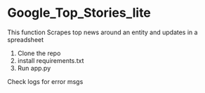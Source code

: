 # Google_Top_Stories_lite

This function Scrapes top news around an entity and updates in a spreadsheet

1. Clone the repo
2. install requirements.txt
3. Run app.py

Check logs for error msgs